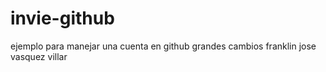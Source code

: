 # invie-github
ejemplo para manejar una cuenta en github
grandes cambios 
franklin jose vasquez villar
